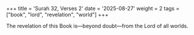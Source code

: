 +++
title = 'Surah 32, Verses 2'
date = '2025-08-27'
weight = 2
tags = ["book", "lord", "revelation", "world"]
+++

The revelation of this Book is—beyond doubt—from the Lord of all worlds.
